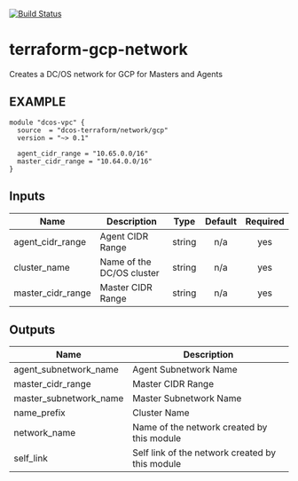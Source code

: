 [![Build Status](https://jenkins-terraform.mesosphere.com/service/dcos-terraform-jenkins/job/dcos-terraform/job/terraform-gcp-network/job/master/badge/icon)](https://jenkins-terraform.mesosphere.com/service/dcos-terraform-jenkins/job/dcos-terraform/job/terraform-gcp-network/job/master/)
#  terraform-gcp-network

Creates a DC/OS network for GCP for Masters and Agents

## EXAMPLE

```hcl
module "dcos-vpc" {
  source  = "dcos-terraform/network/gcp"
  version = "~> 0.1"

  agent_cidr_range = "10.65.0.0/16"
  master_cidr_range = "10.64.0.0/16"
}
```

## Inputs

| Name | Description | Type | Default | Required |
|------|-------------|:----:|:-----:|:-----:|
| agent\_cidr\_range | Agent CIDR Range | string | n/a | yes |
| cluster\_name | Name of the DC/OS cluster | string | n/a | yes |
| master\_cidr\_range | Master CIDR Range | string | n/a | yes |

## Outputs

| Name | Description |
|------|-------------|
| agent\_subnetwork\_name | Agent Subnetwork Name |
| master\_cidr\_range | Master CIDR Range |
| master\_subnetwork\_name | Master Subnetwork Name |
| name\_prefix | Cluster Name |
| network\_name | Name of the network created by this module |
| self\_link | Self link of the network created by this module |

